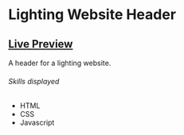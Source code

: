 # Lighting Website Header

## <a href="https://brodeed.github.io/coffee-shop/">Live Preview</a><br>

A header for a lighting website.

###### Skills displayed

- HTML
- CSS
- Javascript